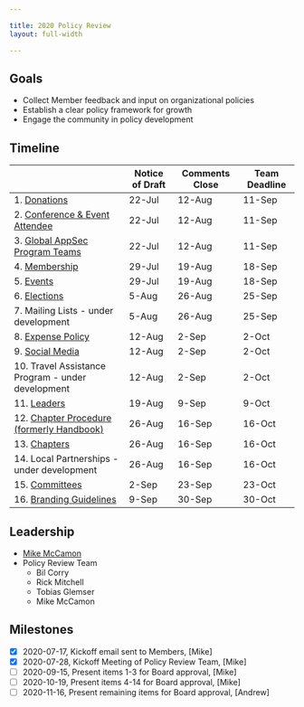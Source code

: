 ```yaml
---

title: 2020 Policy Review
layout: full-width

---
```


## Goals

* Collect Member feedback and input on organizational policies
* Establish a clear policy framework for growth
* Engage the community in policy development

## Timeline

|   | Notice of Draft | Comments Close | Team Deadline |
| --- | --- | --- | --- |
|  1. [Donations](/www-policy/operational/donations) | 22-Jul | 12-Aug | 11-Sep |
|  2. [Conference & Event Attendee](/www-policy/operational/conferences-events) | 22-Jul | 12-Aug | 11-Sep |
|  3. [Global AppSec Program Teams](/www-policy/operational/program-team) | 22-Jul | 12-Aug | 11-Sep |
|  4. [Membership](/www-policy/operational/membership) | 29-Jul | 19-Aug | 18-Sep |
|  5. [Events](/www-policy/operational/events) | 29-Jul | 19-Aug | 18-Sep |
|  6. [Elections](/www-policy/operational/election)| 5-Aug | 26-Aug | 25-Sep |
|  7. Mailing Lists - under development | 5-Aug | 26-Aug | 25-Sep |
|  8. [Expense Policy](/www-policy/operational/expense-reimbursement) | 12-Aug | 2-Sep | 2-Oct |
|  9. [Social Media](/www-policy/operational/social-media) | 12-Aug | 2-Sep | 2-Oct |
|  10. Travel Assistance Program - under development | 12-Aug | 2-Sep | 2-Oct |
|  11. [Leaders](/www-policy/operational/leader) | 19-Aug | 9-Sep | 9-Oct |
|  12. [Chapter Procedure (formerly Handbook)](/www-policy/guidebook/chapter-leader) | 26-Aug | 16-Sep | 16-Oct |
|  13. [Chapters](/www-policy/operational/chapters) | 26-Aug | 16-Sep | 16-Oct |
|  14. Local Partnerships - under development | 26-Aug | 16-Sep | 16-Oct |
|  15. [Committees](/www-policy/operational/committees) | 2-Sep | 23-Sep | 23-Oct |
|  16. [Branding Guidelines](/www-policy/operational/branding) | 9-Sep | 30-Sep | 30-Oct |

## Leadership
* [Mike McCamon](mailto:mike.mccamon@owasp.com?subject=Policy%20Review)
* Policy Review Team 
  * Bil Corry
  * Rick Mitchell
  * Tobias Glemser
  * Mike McCamon
  
## Milestones

- [x] 2020-07-17, Kickoff email sent to Members, [Mike]
- [x] 2020-07-28, Kickoff Meeting of Policy Review Team, [Mike]
- [ ] 2020-09-15, Present items 1-3 for Board approval, [Mike]
- [ ] 2020-10-19, Present items 4-14 for Board approval, [Mike]
- [ ] 2020-11-16, Present remaining items for Board approval, [Andrew]
